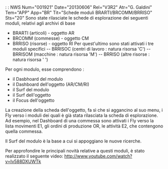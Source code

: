 :  : NWS Num="001921" Date="20130606" Rel="V3R2" Atr="G. Galdini" Tem="APP" App="BR" Tit="Schede moduli BRARTI/BRCOMM/BRRISO" Sts="20"
Sono state rilasciate le schede di esplorazione dei seguenti moduli, relativi agli archivi di base
- BRARTI (articoli) - oggetto AR
- BRCOMM (commesse) - oggetto CM
- BRRISO (risorse) - oggetto RI
Per quest'ultimo sono stati attivati i tre moduli specifici
-- BRRISOC (centri di lavoro :  natura risorsa 'C')
-- BRRISOM (macchine :  natura risorsa 'M')
-- BRRISO  (altre risorse :  natura risorsa ' ')

Per ogni modulo, esse comprendono : 
- il Dasbhoard del modulo
- il Dashboard dell'oggetto (AR/CM/RI)
- il Surf del modulo
- il Surf dell'oggetto
- il Focus dell'oggetto

La creazione della scheda dell'oggetto, fa sì che si aggancino al suo menu, i Fly verso i moduli dei
quali è già stata rilasciata la scheda di esplorazione.
Ad esempio, nel Dashboard di una commessa sono attivati i Fly verso la lista movimenti E1, gli ordini di produzione OR, le attività E2, che contengono quella commessa.

Il Surf del modulo è la base a cui si appoggiano le nuove ricerche.

Per approfondire le principali novità relative a questi moduli, è stato realizzato il seguente video:  http://www.youtube.com/watch?v=Iv588DXUWTk
